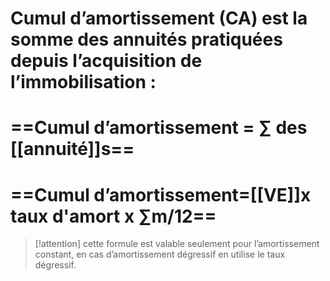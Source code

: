 # Cumul d’amortissement (CA) est la somme des annuités pratiquées depuis l’acquisition de l’immobilisation :


# ==Cumul d’amortissement = ∑ des [[annuité]]s==
# ==Cumul d’amortissement=[[VE]]x taux d'amort x ∑m/12==
> [!attention] 
> cette formule est valable seulement pour l’amortissement constant, en cas d’amortissement dégressif en utilise le taux dégressif.